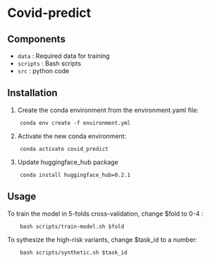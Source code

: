# Covid-predict

## Components
- `data` :  Required data for training 
- `scripts` : Bash scripts
- `src` : python code 


## Installation

1. Create the conda environment from the environment.yaml file:
```
    conda env create -f environment.yml
```

2. Activate the new conda environment:
```
    conda activate covid_predict
```
3. Update huggingface_hub package
```
    conda install huggingface_hub=0.2.1
```

## Usage
To train the model in 5-folds cross-validation, change $fold to 0-4 :
```
    bash scripts/train-model.sh $fold
```

To sythesize the high-risk variants, change $task_id to a number:
```
    bash scripts/synthetic.sh $task_id
```

